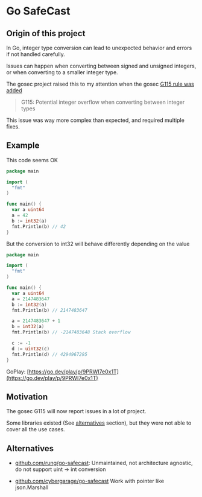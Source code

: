 # Go SafeCast

## Origin of this project

In Go, integer type conversion can lead to unexpected behavior and errors if not handled carefully.

Issues can happen when converting between signed and unsigned integers, or when converting to a smaller integer type.

The gosec project raised this to my attention when the gosec [G115 rule was added](https://github.com/securego/gosec/pull/1149)

> G115: Potential integer overflow when converting between integer types

This issue was way more complex than expected, and required multiple fixes.

## Example

This code seems OK

```go
package main

import (
  "fmt"
)

func main() {
  var a uint64
  a = 42
  b := int32(a)
  fmt.Println(b) // 42
}
```

But the conversion to int32 will behave differently depending on the value

```go
package main

import (
  "fmt"
)

func main() {
  var a uint64
  a = 2147483647
  b := int32(a)
  fmt.Println(b) // 2147483647

  a = 2147483647 + 1
  b = int32(a)
  fmt.Println(b) // -2147483648 Stack overflow

  c := -1
  d := uint32(c)
  fmt.Println(d) // 4294967295
}
```

GoPlay: [https://go.dev/play/p/9PRWI7e0x1T](https://go.dev/play/p/9PRWI7e0x1T)

## Motivation

The gosec G115 will now report issues in a lot of project.

Some libraries existed (See [alternatives](#alternatives) section), but they were not able to cover all the use cases.

## Alternatives

- [github.com/rung/go-safecast](https://github.com/rung/go-safecast):
  Unmaintained, not architecture agnostic, do not support uint -> int conversion

- [github.com/cybergarage/go-safecast](https://github.com/cybergarage/go-safecast)
  Work with pointer like json.Marshall
